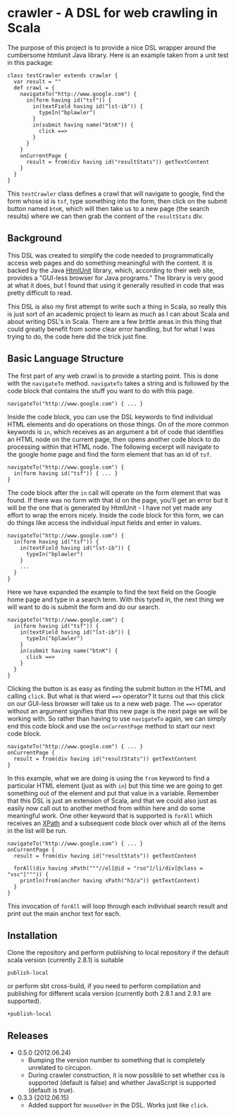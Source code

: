 # crawler - A DSL for web crawling in Scala

The purpose of this project is to provide a nice DSL wrapper around the
cumbersome htmlunit Java library.  Here is an example taken from a unit 
test in this package:

    class testCrawler extends crawler {
      var result = ""
      def crawl = {
        navigateTo("http://www.google.com") {
          in(form having id("tsf")) {
            in(textField having id("lst-ib")) {
              typeIn("bplawler")
            }
            in(submit having name("btnK")) {
              click ==>
            }
          }
        }
        onCurrentPage {
          result = from(div having id("resultStats")) getTextContent
        }
      }
    }

This `testCrawler` class defines a crawl that will navigate to google, 
find the form whose id is `tsf`, type something into the form, then
click on the submit button named `btnK`, which will then take us to a 
new page (the search results) where we can then grab the content of the
`resultStats` div.

## Background

This DSL was created to simplify the code needed to programmatically access
web pages and do something meaningful with the content.  It is backed by the
Java [HtmlUnit](http://htmlunit.sourceforge.net/) library, which, according to
their web site, provides a "GUI-less browser for Java programs."  The library
is very good at what it does, but I found that using it generally resulted in
code that was pretty difficult to read.

This DSL is also my first attempt to write such a thing in Scala, so really 
this is just sort of an academic project to learn as much as I can about Scala
and about writing DSL's in Scala.  There are a few brittle areas in this thing
that could greatly benefit from some clear error handling, but for what I 
was trying to do, the code here did the trick just fine.

## Basic Language Structure

The first part of any web crawl is to provide a starting point.  This is 
done with the `navigateTo` method.  `navigateTo` takes a string and is 
followed by the code block that contains the stuff you want to do with
this page.

    navigateTo("http://www.google.com") { ... }

Inside the code block, you can use the DSL keywords to find individual HTML
elements and do operations on those things.  On of the more common keywords is
`in`, which receives as an argument a bit of code that identifies an HTML
node on the current page, then opens another code block to do processing within
that HTML node.  The following excerpt will navigate to the google home page
and find the form element that has an id of `tsf`.

    navigateTo("http://www.google.com") {
      in(form having id("tsf")) { ... }
    }

The code block after the `in` call will operate on the form element that was
found.  If there was no form with that id on the page, you'll get an error 
but it will be the one that is generated by HtmlUnit - I have not yet made 
any effort to wrap the errors nicely.  Inside the code block for this form,
we can do things like access the individual input fields and enter in 
values.

    navigateTo("http://www.google.com") {
      in(form having id("tsf")) {
        in(textField having id("lst-ib")) {
          typeIn("bplawler")
        }
        ...
      }
    }

Here we have expanded the example to find the text field on the Google home
page and type in a search term.  With this typed in, the next thing we will
want to do is submit the form and do our search.

    navigateTo("http://www.google.com") {
      in(form having id("tsf")) {
        in(textField having id("lst-ib")) {
          typeIn("bplawler")
        }
        in(submit having name("btnK") {
          click ==>
        }
      }
    }

Clicking the button is as easy as finding the submit button in the HTML and
calling `click`.  But what is that wierd `==>` operator?  It turns out that
this click on our GUI-less browser will take us to a new web page.  The 
`==>` operator without an argument signifies that this new page is the next
page we will be working with.  So rather than having to use `navigateTo` 
again, we can simply end this code block and use the `onCurrentPage` method
to start our next code block.

    navigateTo("http://www.google.com") { ... }
    onCurrentPage {
      result = from(div having id("resultStats")) getTextContent
    }

In this example, what we are doing is using the `from` keyword to find a 
particular HTML element (just as with `in`) but this time we are going to 
get something out of the element and put that value in a variable.  Remember 
that this DSL is just an extension of Scala, and that we could also just as
easily now call out to another method from within here and do some meaningful
work.  One other keyword that is supported is `forAll` which receives an
[XPath](http://www.w3schools.com/xpath/) and a subsequent code block over
which all of the items in the list will be run.

    navigateTo("http://www.google.com") { ... }
    onCurrentPage {
      result = from(div having id("resultStats")) getTextContent
      
      forAll(div having xPath("""//ol[@id = "rso"]/li/div[@class = "vsc"]""")) {
        println(from(anchor having xPath("h3/a")) getTextContent)
      }
    }

This invocation of `forAll` will loop through each individual search result
and print out the main anchor text for each.

## Installation

Clone the repository and perform publishing to local repository if the default scala version (currently 2.8.1)
is suitable

    publish-local

or perform sbt cross-build, if you need to perform compilation and publishing for different scala version (currently
both 2.8.1 and 2.9.1 are supported).

    +publish-local

## Releases

* 0.5.0 (2012.06.24)
  * Bumping the version number to something that is completely unrelated 
    to circupon.
  * During crawler construction, it is now possible to set whether 
    css is supported (default is false) and whether JavaScript is supported
    (default is true).
* 0.3.3 (2012.06.15)
  * Added support for `mouseOver` in the DSL.  Works just like `click`.
